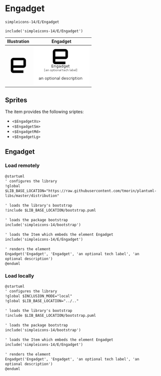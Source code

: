 # Engadget


```text
simpleicons-14/E/Engadget
```

```text
include('simpleicons-14/E/Engadget')
```



| Illustration | Engadget |
| :---: | :---: |
| ![illustration for Illustration](../../simpleicons-14/E/Engadget.png) | ![illustration for Engadget](../../simpleicons-14/E/Engadget.Local.png) |



## Sprites
The item provides the following sriptes:

- `<$EngadgetXs>`
- `<$EngadgetSm>`
- `<$EngadgetMd>`
- `<$EngadgetLg>`





## Engadget

### Load remotely
```plantuml
@startuml
' configures the library
!global $LIB_BASE_LOCATION="https://raw.githubusercontent.com/tmorin/plantuml-libs/master/distribution"

' loads the library's bootstrap
!include $LIB_BASE_LOCATION/bootstrap.puml

' loads the package bootstrap
include('simpleicons-14/bootstrap')

' loads the Item which embeds the element Engadget
include('simpleicons-14/E/Engadget')

' renders the element
Engadget('Engadget', 'Engadget', 'an optional tech label', 'an optional description')
@enduml
```

### Load locally
```plantuml
@startuml
' configures the library
!global $INCLUSION_MODE="local"
!global $LIB_BASE_LOCATION="../.."

' loads the library's bootstrap
!include $LIB_BASE_LOCATION/bootstrap.puml

' loads the package bootstrap
include('simpleicons-14/bootstrap')

' loads the Item which embeds the element Engadget
include('simpleicons-14/E/Engadget')

' renders the element
Engadget('Engadget', 'Engadget', 'an optional tech label', 'an optional description')
@enduml
```

